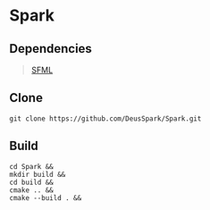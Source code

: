 # Spark

## Dependencies

>[SFML](https://www.sfml-dev.org)

## Clone

```
git clone https://github.com/DeusSpark/Spark.git
```

## Build

```
cd Spark &&
mkdir build &&
cd build &&
cmake .. &&
cmake --build . &&
```

